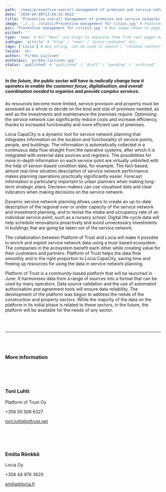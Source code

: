 ```yaml
---
path: '/news/preventive-overall-management-of-premises-and service-networks-for-public-organisations' # path to where you want blog to be published aka https://www.platformoftrust.net//blogs/sport-venue
date: '2019-04-09T13:45:33.962Z'
title: 'Preventive overall management of premises and service networks for public organisations'
image: './../../static/Preventive management for cities.jpg' # Featured image shown on page and listings. Save in same folder. Don't use svg.
pic: 'Preventive management for cities2.jpg' # Hex image shown on page and listings. No path, just filename. Save in same folder. Don't use svg.
pictext: ''
type: 'news' # All "News" are blogs to separate them from real pages made with MarkDown, so that they appear in blog listings etc.
subtype: 'article' # "blog" / "news" / "press-realease" etc.
tags: ['Locia'] # Any string, can be used in search / "related content"
locale: 'en'
author: 'Pirkko Laitinen'
authorpic: 'pirkko-laitinen.jpg'
status: 'published' # "published" / "draft" / "pending" / "archived"
---
```


##### In the future, the public sector will have to radically change how it operates to enable the customer focus, digitalisation, and overall coordination needed to organise and provide complex services.

As resources become more limited, service provision and property must be assessed as a whole to decide on the kind and size of premises needed, as well as the investments and maintenance the premises require. Optimising the service network can significantly reduce costs and increase efficiency, thanks to increased functionality and more efficient use of premises.

Locia CapaCity is a dynamic tool for service network planning that integrates information on the location and functionality of service points, people, and buildings. The information is automatically collected in a continuous data flow straight from the operative systems, after which it is integrated with external data sources and registers. The possibilities for more in-depth information on each service point are virtually unlimited with the help of sensor-based condition data, for example. The fact-based, almost real-time situation description of service network performance makes planning operations practically significantly easier. Forecast information is particularly important to urban planners when making long-term strategic plans. Decision-makers can use visualised data and clear indicators when making decisions on the service network.

Dynamic service network planning allows users to create an up-to-date description of the regional over or under capacity of the service network and investment planning, and to revise the intake and occupancy rate of an individual service point, such as a nursery school. Digital life-cycle data will help schedule renovations proactively and avoid unnecessary investments in buildings that are going be taken out of the service network.

The collaboration between Platform of Trust and Locia will make it possible to enrich and exploit service network data using a trust-based ecosystem. The companies in the ecosystem benefit each other while creating value for their customers and partners. Platform of Trust helps the data flow smoothly and in the right proportion to Locia CapaCity, saving time and freeing up resources for using the data in service network planning.

Platform of Trust is a community-based platform that will be launched in June. It harmonises data from a range of sources into a format that can be used by many operators. Data source validation and the use of automated authorisation and agreement tools will ensure data reliability. The development of the platform was begun to address the needs of the construction and property sectors. While the majority of the data on the platform in its initial phase is related to these sectors, in the future, the platform will be available for the needs of any sector.

<br/><br/>

<hr/>

<br/><br/>

### More information

<br/><br/><br/>

### **Toni Luhti**

Platform of Trust Oy

+358 50 506 6327

toni.luhti@oftrust.net

<br/><br/><br/>

### **Emilia Rönkkö**

Locia Oy

+358 44 976 3620

emilia@locia.fi
